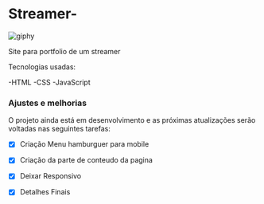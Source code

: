 # Streamer-

![giphy](https://user-images.githubusercontent.com/113993228/197884471-24b520df-6516-457b-b5ab-0e52c9a3e75a.gif)

Site para portfolio de um streamer

Tecnologias usadas:


-HTML
-CSS
-JavaScript

### Ajustes e melhorias

O projeto ainda está em desenvolvimento e as próximas atualizações serão voltadas nas seguintes tarefas:

- [x] Criação Menu hamburguer para mobile
- [x] Criação da parte de conteudo da pagina 
- [x] Deixar Responsivo
- [x] Detalhes Finais  




